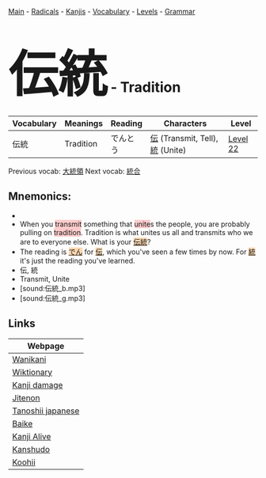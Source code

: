 <style> bigfont {font-size: 100px}</style>
[Main](../README.md) -
[Radicals](../radicals.md) -
[Kanjis](../kanjis.md) -
[Vocabulary](../vocabulary.md) -
[Levels](../levels.md) -
[Grammar](../grammar.md)
# <bigfont> 伝統</bigfont> - Tradition 

| Vocabulary | Meanings | Reading | Characters | Level |
| --- | --- | --- | --- | --- |
| 伝統 | Tradition | でんとう |  [伝](../kanjis/伝.md) (Transmit, Tell), [統](../kanjis/統.md) (Unite) | [Level 22](../levels/wk_level22.md) |

Previous vocab: [大統領](大統領.md) Next vocab: [統合](統合.md) 

## Mnemonics:

* 
* When you <span style="background-color:#ffcccb"> transmit</span> something that <span style="background-color:#ffcccb"> unite</span>s the people, you are probably pulling on <span style="background-color:#ffcccb"> tradition</span>. Tradition is what unites us all and transmits who we are to everyone else. What is your <span style="background-color:#fed8b1"> [伝統]([伝](https://jisho.org/search/伝)統)</span>?
* The reading is <span style="background-color:#fed8b1"> [でん](https://jisho.org/search/でん)</span> for <span style="background-color:#fed8b1"> [伝](https://jisho.org/search/伝)</span>, which you've seen a few times by now. For <span style="background-color:#fed8b1"> [統](https://jisho.org/search/統)</span> it's just the reading you've learned.
* 伝, 統
* Transmit, Unite
* [sound:伝統_b.mp3]
* [sound:伝統_g.mp3]


## Links 

| Webpage |
| --- |
| [Wanikani          ](https://www.wanikani.com/kanji/伝統) |
| [Wiktionary        ](https://en.wiktionary.org/wiki/伝統) |
| [Kanji damage      ](http://www.kanjidamage.com/kanji/search?utf8=✓&q=伝統) |
| [Jitenon           ](https://jitenon.com/kanji/伝統) |
| [Tanoshii japanese ](https://www.tanoshiijapanese.com/dictionary/kanji.cfm?k=伝統) |
| [Baike             ](https://baike.baidu.com/item/伝統) |
| [Kanji Alive       ](https://app.kanjialive.com/伝統) |
| [Kanshudo          ](https://www.kanshudo.com/searchmn?q=伝統) |
| [Koohii            ](https://kanji.koohii.com/study/kanji/伝統) |
